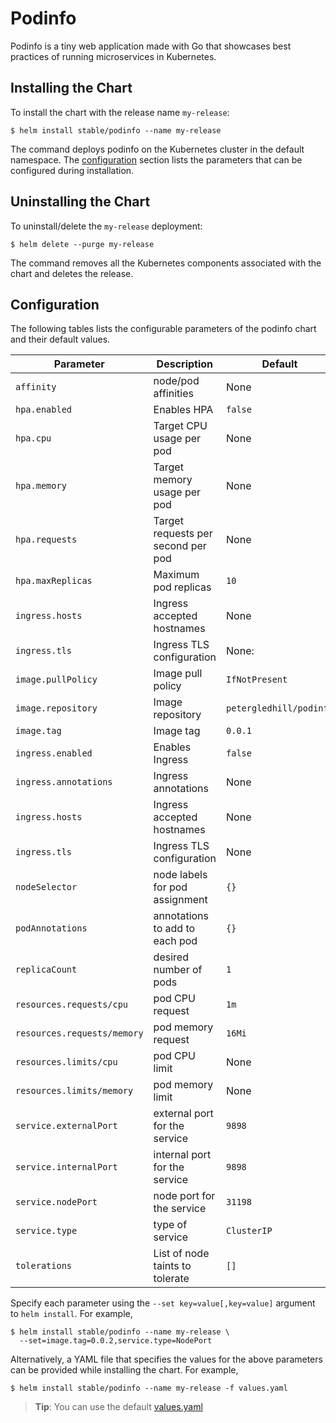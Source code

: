 # Podinfo

Podinfo is a tiny web application made with Go 
that showcases best practices of running microservices in Kubernetes.

## Installing the Chart

To install the chart with the release name `my-release`:

```console
$ helm install stable/podinfo --name my-release
```

The command deploys podinfo on the Kubernetes cluster in the default namespace.
The [configuration](#configuration) section lists the parameters that can be configured during installation.

## Uninstalling the Chart

To uninstall/delete the `my-release` deployment:

```console
$ helm delete --purge my-release
```

The command removes all the Kubernetes components associated with the chart and deletes the release.

## Configuration

The following tables lists the configurable parameters of the podinfo chart and their default values.

Parameter | Description | Default
--- | --- | ---
`affinity` | node/pod affinities | None
`hpa.enabled` | Enables HPA | `false`
`hpa.cpu` | Target CPU usage per pod | None
`hpa.memory` | Target memory usage per pod | None
`hpa.requests` | Target requests per second per pod | None
`hpa.maxReplicas` | Maximum pod replicas | `10`
`ingress.hosts` | Ingress accepted hostnames | None
`ingress.tls` | Ingress TLS configuration | None:
`image.pullPolicy` | Image pull policy | `IfNotPresent`
`image.repository` | Image repository | `petergledhill/podinfo`
`image.tag` | Image tag | `0.0.1`
`ingress.enabled` | Enables Ingress | `false`
`ingress.annotations` | Ingress annotations | None
`ingress.hosts` | Ingress accepted hostnames | None
`ingress.tls` | Ingress TLS configuration | None
`nodeSelector` | node labels for pod assignment | `{}`
`podAnnotations` | annotations to add to each pod | `{}`
`replicaCount` | desired number of pods | `1`
`resources.requests/cpu` | pod CPU request | `1m`
`resources.requests/memory` | pod memory request | `16Mi`
`resources.limits/cpu` | pod CPU limit | None
`resources.limits/memory` | pod memory limit | None
`service.externalPort` | external port for the service | `9898`
`service.internalPort` | internal port for the service | `9898`
`service.nodePort` | node port for the service | `31198`
`service.type` | type of service | `ClusterIP`
`tolerations` | List of node taints to tolerate | `[]`

Specify each parameter using the `--set key=value[,key=value]` argument to `helm install`. For example,

```console
$ helm install stable/podinfo --name my-release \
  --set=image.tag=0.0.2,service.type=NodePort
```

Alternatively, a YAML file that specifies the values for the above parameters can be provided while installing the chart. For example,

```console
$ helm install stable/podinfo --name my-release -f values.yaml
```

> **Tip**: You can use the default [values.yaml](values.yaml)
```

